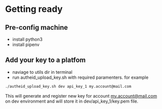 # Getting ready

## Pre-config machine

 - install python3
 - install pipenv

## Add your key to a platfom

- naviage to utils dir in terminal
- run autheid_upload_key.sh with required paramenters. for example

```bash
./autheid_upload_key.sh dev api_key_1 my.account@mail.com
```

This will generate and register new key for account my.account@mail.com on dev environment and will store it in dev/api_key_1/key.pem file.
